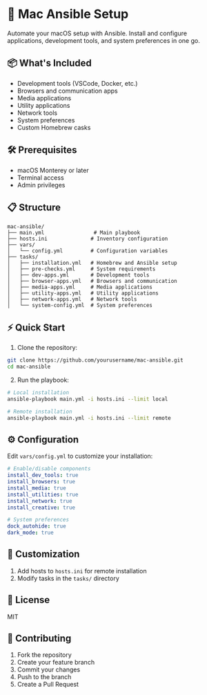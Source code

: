 # 🚀 Mac Ansible Setup

Automate your macOS setup with Ansible. Install and configure applications, development tools, and system preferences in one go.

## 📦 What's Included

- Development tools (VSCode, Docker, etc.)
- Browsers and communication apps
- Media applications
- Utility applications
- Network tools
- System preferences
- Custom Homebrew casks

## 🛠 Prerequisites

- macOS Monterey or later
- Terminal access
- Admin privileges

## 📋 Structure

```
mac-ansible/
├── main.yml                # Main playbook
├── hosts.ini              # Inventory configuration
├── vars/
│   └── config.yml         # Configuration variables
├── tasks/
│   ├── installation.yml   # Homebrew and Ansible setup
│   ├── pre-checks.yml     # System requirements
│   ├── dev-apps.yml       # Development tools
│   ├── browser-apps.yml   # Browsers and communication
│   ├── media-apps.yml     # Media applications
│   ├── utility-apps.yml   # Utility applications
│   ├── network-apps.yml   # Network tools
│   └── system-config.yml  # System preferences
```

## ⚡️ Quick Start

1. Clone the repository:
```bash
git clone https://github.com/yourusername/mac-ansible.git
cd mac-ansible
```

2. Run the playbook:
```bash
# Local installation
ansible-playbook main.yml -i hosts.ini --limit local

# Remote installation
ansible-playbook main.yml -i hosts.ini --limit remote
```

## ⚙️ Configuration

Edit `vars/config.yml` to customize your installation:

```yaml
# Enable/disable components
install_dev_tools: true
install_browsers: true
install_media: true
install_utilities: true
install_network: true
install_creative: true

# System preferences
dock_autohide: true
dark_mode: true
```

## 🔧 Customization

1. Add hosts to `hosts.ini` for remote installation
2. Modify tasks in the `tasks/` directory

## 📝 License

MIT

## 🤝 Contributing

1. Fork the repository
2. Create your feature branch
3. Commit your changes
4. Push to the branch
5. Create a Pull Request
